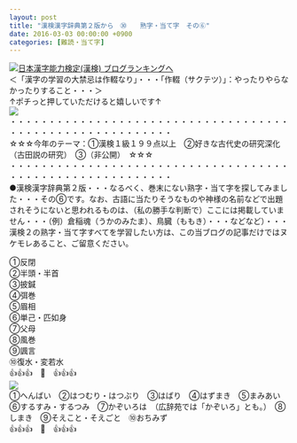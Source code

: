 ```yaml
---
layout: post
title: "漢検漢字辞典第２版から　㉚　　熟字・当て字　その⑥"
date: 2016-03-03 00:00:00 +0900
categories: [難読・当て字]
---
```


[![](/syuusyuu9701/assets/images/漢検漢字辞典第２版から-㉚-熟字・当て字-その⑥-br_c_3028_1.gif)](http://blog.with2.net/link.php?1659096:3028 "日本漢字能力検定(漢検) ブログランキングへ")[日本漢字能力検定(漢検) ブログランキングへ](http://blog.with2.net/link.php?1659096:3028)  
＜「漢字の学習の大禁忌は作輟なり」・・・「作輟（サクテツ）」：やったりやらなかったりすること・・・＞  
↑ポチっと押していただけると嬉しいです↑   
![](/syuusyuu9701/assets/images/漢検漢字辞典第２版から-㉚-熟字・当て字-その⑥-fc1a4ec0ca02466459a2cb787f0f4e90.png)  
・・・・・・・・・・・・・・・・・・・・・・・・・・・・・・・・・・・・・・・・・・・・・・・・・・・・・・・・・  
☆☆☆今年のテーマ：①漢検１級１９９点以上　②好きな古代史の研究深化（古田説の研究）　③（非公開）　☆☆☆　　  
・・・・・・・・・・・・・・・・・・・・・・・・・・・・・・・・・・・・・・・・・・・・・・・・・・・・・・・・・  
●漢検漢字辞典第２版・・・なるべく、巻末にない熟字・当て字を探してみました・・・その⑥です。なお、古語に当たりそうなものや神様の名前などで出題されそうにないと思われるものは、（私の勝手な判断で）ここには掲載していません・・・（例）倉稲魂（うかのみたま）、鳥臓（ももき）・・・などなど）・・・漢検２の熟字・当て字すべてを学習したい方は、この当ブログの記事だけではヌケモレあること、ご留意ください。  
  
①反閉  
②半頭・半首  
③披鍼  
④弭巻  
⑤眉相  
⑥単己・匹如身  
⑦父母  
⑧風巻  
⑨諷言  
⑩復水・変若水  
👍👍👍　🐒　👍👍👍  
![](/syuusyuu9701/assets/images/漢検漢字辞典第２版から-㉚-熟字・当て字-その⑥-0e0a7937eb3ade6c0201d75c68e70138.png)  
①へんばい　②はつむり・はつぶり　③はばり　④はずまき　⑤まみあい　⑥するすみ・するつみ　⑦かぞいろは　（広辞苑では「かぞいろ」とも。）　⑧しまき　⑨そえこと・そえごと　⑩おちみず  
👍👍👍　🐒　👍👍👍  
  